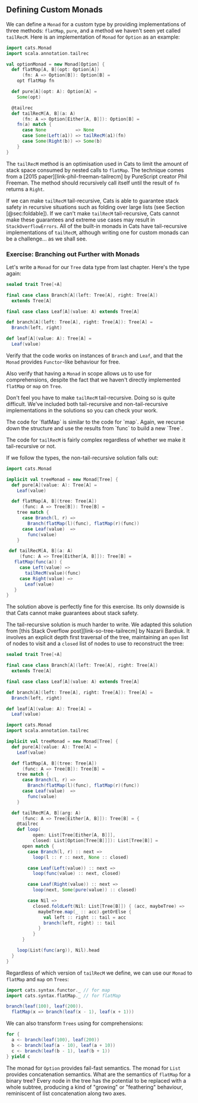 ## Defining Custom Monads

We can define a `Monad` for a custom type
by providing implementations of three methods:
`flatMap`, `pure`, and
a method we haven't seen yet called `tailRecM`.
Here is an implementation of `Monad` for `Option` as an example:

```scala mdoc:silent:reset-object
import cats.Monad
import scala.annotation.tailrec

val optionMonad = new Monad[Option] {
  def flatMap[A, B](opt: Option[A])
      (fn: A => Option[B]): Option[B] =
    opt flatMap fn

  def pure[A](opt: A): Option[A] =
    Some(opt)

  @tailrec
  def tailRecM[A, B](a: A)
      (fn: A => Option[Either[A, B]]): Option[B] =
    fn(a) match {
      case None           => None
      case Some(Left(a1)) => tailRecM(a1)(fn)
      case Some(Right(b)) => Some(b)
    }
}
```

The `tailRecM` method is an optimisation used in Cats to limit
the amount of stack space consumed by nested calls to `flatMap`.
The technique comes from a [2015 paper][link-phil-freeman-tailrecm]
by PureScript creator Phil Freeman.
The method should recursively call itself
until the result of `fn` returns a `Right`.

If we can make `tailRecM` tail-recursive,
Cats is able to guarantee stack safety
in recursive situations such as
folding over large lists (see Section [@sec:foldable]).
If we can't make `tailRecM` tail-recursive,
Cats cannot make these guarantees
and extreme use cases may result in `StackOverflowErrors`.
All of the built-in monads in Cats have
tail-recursive implementations of `tailRecM`,
although writing one for custom monads
can be a challenge... as we shall see.

### Exercise: Branching out Further with Monads

Let's write a `Monad` for our `Tree` data type from last chapter.
Here's the type again:

```scala mdoc:silent
sealed trait Tree[+A]

final case class Branch[A](left: Tree[A], right: Tree[A])
  extends Tree[A]

final case class Leaf[A](value: A) extends Tree[A]

def branch[A](left: Tree[A], right: Tree[A]): Tree[A] =
  Branch(left, right)

def leaf[A](value: A): Tree[A] =
  Leaf(value)
```

Verify that the code works on instances of `Branch` and `Leaf`,
and that the `Monad` provides `Functor`-like behaviour for free.

Also verify that having a `Monad` in scope allows us to use for comprehensions,
despite the fact that we haven't directly implemented `flatMap` or `map` on `Tree`.

Don't feel you have to make `tailRecM` tail-recursive.
Doing so is quite difficult.
We've included both tail-recursive
and non-tail-recursive implementations
in the solutions so you can check your work.

<div class="solution">
The code for `flatMap` is similar to the code for `map`.
Again, we recurse down the structure
and use the results from `func` to build a new `Tree`.

The code for `tailRecM` is fairly complex
regardless of whether we make it tail-recursive or not.

If we follow the types,
the non-tail-recursive solution falls out:

```scala mdoc:silent
import cats.Monad

implicit val treeMonad = new Monad[Tree] {
  def pure[A](value: A): Tree[A] =
    Leaf(value)

  def flatMap[A, B](tree: Tree[A])
      (func: A => Tree[B]): Tree[B] =
    tree match {
      case Branch(l, r) =>
        Branch(flatMap(l)(func), flatMap(r)(func))
      case Leaf(value)  =>
        func(value)
    }

 def tailRecM[A, B](a: A)
     (func: A => Tree[Either[A, B]]): Tree[B] =
   flatMap(func(a)) {
     case Left(value) =>
       tailRecM(value)(func)
     case Right(value) =>
       Leaf(value)
   }
}
```

The solution above is perfectly fine for this exercise.
Its only downside is that Cats cannot make guarantees about stack safety.

The tail-recursive solution is much harder to write.
We adapted this solution from
[this Stack Overflow post][link-so-tree-tailrecm] by Nazarii Bardiuk.
It involves an explicit depth first traversal of the tree,
maintaining an `open` list of nodes to visit
and a `closed` list of nodes to use to reconstruct the tree:

```scala mdoc:invisible:reset-object
sealed trait Tree[+A]

final case class Branch[A](left: Tree[A], right: Tree[A])
  extends Tree[A]

final case class Leaf[A](value: A) extends Tree[A]

def branch[A](left: Tree[A], right: Tree[A]): Tree[A] =
  Branch(left, right)

def leaf[A](value: A): Tree[A] =
  Leaf(value)
```
```scala mdoc:silent
import cats.Monad
import scala.annotation.tailrec

implicit val treeMonad = new Monad[Tree] {
  def pure[A](value: A): Tree[A] =
    Leaf(value)

  def flatMap[A, B](tree: Tree[A])
      (func: A => Tree[B]): Tree[B] =
    tree match {
      case Branch(l, r) =>
        Branch(flatMap(l)(func), flatMap(r)(func))
      case Leaf(value)  =>
        func(value)
    }

  def tailRecM[A, B](arg: A)
      (func: A => Tree[Either[A, B]]): Tree[B] = {
    @tailrec
    def loop(
          open: List[Tree[Either[A, B]]],
          closed: List[Option[Tree[B]]]): List[Tree[B]] =
      open match {
        case Branch(l, r) :: next =>
          loop(l :: r :: next, None :: closed)

        case Leaf(Left(value)) :: next =>
          loop(func(value) :: next, closed)

        case Leaf(Right(value)) :: next =>
          loop(next, Some(pure(value)) :: closed)

        case Nil =>
          closed.foldLeft(Nil: List[Tree[B]]) { (acc, maybeTree) =>
            maybeTree.map(_ :: acc).getOrElse {
              val left :: right :: tail = acc
              branch(left, right) :: tail
            }
          }
      }

    loop(List(func(arg)), Nil).head
  }
}
```

Regardless of which version of `tailRecM` we define,
we can use our `Monad` to `flatMap` and `map` on `Trees`:

```scala mdoc:silent
import cats.syntax.functor._ // for map
import cats.syntax.flatMap._ // for flatMap
```

```scala mdoc
branch(leaf(100), leaf(200)).
  flatMap(x => branch(leaf(x - 1), leaf(x + 1)))
```

We can also transform `Trees` using for comprehensions:

```scala mdoc
for {
  a <- branch(leaf(100), leaf(200))
  b <- branch(leaf(a - 10), leaf(a + 10))
  c <- branch(leaf(b - 1), leaf(b + 1))
} yield c
```

The monad for `Option` provides fail-fast semantics.
The monad for `List` provides concatenation semantics.
What are the semantics of `flatMap` for a binary tree?
Every node in the tree has the potential to be replaced with a whole subtree,
producing a kind of "growing" or "feathering" behaviour,
reminiscent of list concatenation along two axes.
</div>

